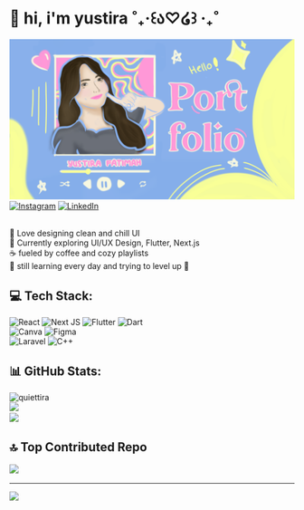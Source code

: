 # 🌼 hi, i'm yustira ˚₊‧꒰ა♡໒꒱ ‧₊˚
![Header](assets/header.png)
[![Instagram](https://img.shields.io/badge/Instagram-%23E4405F.svg?logo=Instagram&logoColor=white)](https://instagram.com/quiettira) [![LinkedIn](https://img.shields.io/badge/LinkedIn-%230077B5.svg?logo=linkedin&logoColor=white)](https://linkedin.com/in/in/yustirafatimah) 

<br>🌸 Love designing clean and chill UI  <br>🎨 Currently exploring UI/UX Design, Flutter, Next.js <br>☕ fueled by coffee and cozy playlists  <br>🌱 still learning every day and trying to level up 💪 

## 💻 Tech Stack:
![React](https://img.shields.io/badge/react-%2320232a.svg?style=for-the-badge&logo=react&logoColor=%2361DAFB) ![Next JS](https://img.shields.io/badge/Next-black?style=for-the-badge&logo=next.js&logoColor=white) ![Flutter](https://img.shields.io/badge/Flutter-%2302569B.svg?style=for-the-badge&logo=Flutter&logoColor=white) ![Dart](https://img.shields.io/badge/dart-%230175C2.svg?style=for-the-badge&logo=dart&logoColor=white) <br> ![Canva](https://img.shields.io/badge/Canva-%2300C4CC.svg?style=for-the-badge&logo=Canva&logoColor=white) ![Figma](https://img.shields.io/badge/figma-%23F24E1E.svg?style=for-the-badge&logo=figma&logoColor=white) <br> ![Laravel](https://img.shields.io/badge/laravel-%23FF2D20.svg?style=for-the-badge&logo=laravel&logoColor=white) ![C++](https://img.shields.io/badge/c++-%2300599C.svg?style=for-the-badge&logo=c%2B%2B&logoColor=white) 

## 📊 GitHub Stats:
![quiettira](https://github-readme-stats.vercel.app/api?username=quiettira&theme=radical&hide_border=false&include_all_commits=true&count_private=true)
<br/>
![](https://nirzak-streak-stats.vercel.app/?user=quiettira&theme=radical&hide_border=false)
<br/>
![](https://github-readme-stats.vercel.app/api/top-langs/?username=quiettira&theme=radical&hide_border=false&include_all_commits=true&count_private=true&layout=compact)

## 🔝 Top Contributed Repo
![](https://github-contributor-stats.vercel.app/api?username=quiettira&limit=5&theme=radical&combine_all_yearly_contributions=true)

---
[![](https://visitcount.itsvg.in/api?id=quiettira&icon=0&color=8)](https://visitcount.itsvg.in)

<!-- Proudly created with GPRM ( https://gprm.itsvg.in ) -->

<!-- Proudly created with GPRM ( https://gprm.itsvg.in ) -->

<!--
**quiettira/quiettira** is a ✨ _special_ ✨ repository because its `README.md` (this file) appears on your GitHub profile.

Here are some ideas to get you started:

- 🔭 I’m currently working on ...
- 🌱 I’m currently learning ...
- 👯 I’m looking to collaborate on ...
- 🤔 I’m looking for help with ...
- 💬 Ask me about ...
- 📫 How to reach me: ...
- 😄 Pronouns: ...
- ⚡ Fun fact: ...
-->

